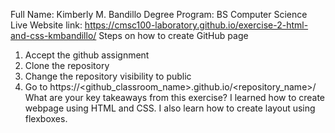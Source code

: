 Full Name: Kimberly M. Bandillo 
Degree Program: BS Computer Science 
Live Website link: https://cmsc100-laboratory.github.io/exercise-2-html-and-css-kmbandillo/ 
Steps on how to create GitHub page
  1. Accept the github assignment
  2. Clone the repository
  3. Change the repository visibility to public
  4. Go to https://<github_classroom_name>.github.io/<repository_name>/
  What are your key takeaways from this exercise? I learned how to create webpage using HTML and CSS. I also learn how to create layout using flexboxes.

